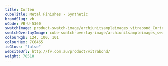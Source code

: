 ```yaml
---
title: Corten
cubeTitle: Metal Finishes - Synthetic
brandSlug: vb
uCode: VB-U-5360
swatchImage: product-swatch-image/archiunitsampleimages_vitrabond_Corten.jpg
swatchOverlayImage: cube-swatch-overlay-image/archiunitsampleimages_swatch-overlay_vitrabond.png
colourRgb: 124, 100, 101
colourHex: 7C6465
isGloss: "false"
websiteUrl: http://fv.com.au/product/vitrabond/
weight: 78518
---
```

